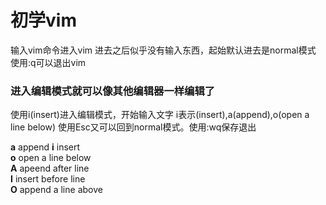 # 初学vim 
输入vim命令进入vim
进去之后似乎没有输入东西，起始默认进去是normal模式
使用:q可以退出vim

### 进入编辑模式就可以像其他编辑器一样编辑了

使用i(insert)进入编辑模式，开始输入文字
i表示(insert),a(append),o(open a line below)
使用Esc又可以回到normal模式。使用:wq保存退出

**a** append 
**i** insert        
**o** open a line below   
**A** apeend after line     
**I** insert before line    
**O** append a line above
